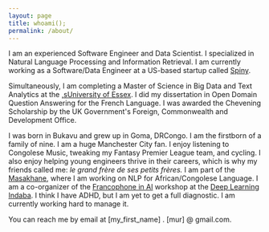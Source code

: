 ```yaml
---
layout: page
title: whoami();
permalink: /about/
---
```

I am an experienced Software Engineer and Data Scientist. I specialized in Natural Language Processing and Information Retrieval. I am currently working as a Software/Data Engineer at a US-based startup called <a href="https://spiny.ai">Spiny</a>.

Simultaneously, I am completing a Master of Science in Big Data and Text Analytics at the <a href="https://www.essex.ac.uk"> ,sUniversity of Essex</a>. I did my dissertation in Open Domain Question Answering for the French Language. I was awarded the Chevening Scholarship by the UK Government's Foreign, Commonwealth and Development Office.

I was born in Bukavu and grew up in Goma, DRCongo. I am the firstborn of a family of nine. I am a huge Manchester City fan. I enjoy listening to Congolese Music, tweaking my Fantasy Premier League team, and cycling. I also enjoy helping young engineers thrive in their careers, which is why my friends called me: <em>le grand frère de ses petits frères.</em> I am part of the <a href="https://www.masakhane.io/">Masakhane</a>, where I am working on NLP for African/Congolese Language. I am a co-organizer of the <a href="https://francophone-ai-indaba.github.io/">Francophone in AI</a> workshop at the  <a href="https://deeplearningindaba.com">Deep Learning Indaba</a>. I think I have ADHD, but I am yet to get a full diagnostic. I am currently working hard to manage it.


You can reach me by email at [my_first_name] . [mur] @ gmail.com.
